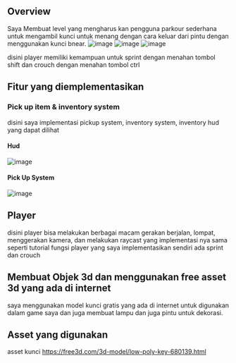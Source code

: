 ## Overview
Saya Membuat level yang mengharus kan pengguna parkour sederhana untuk mengambil kunci untuk menang dengan cara keluar dari pintu dengan menggunakan kunci bnear.
![image](https://github.com/user-attachments/assets/11d9f17c-a72f-48ad-bb17-2e1d77964fa5)
![image](https://github.com/user-attachments/assets/45c37848-9313-4d25-aaa3-3889799cddbf)
![image](https://github.com/user-attachments/assets/b4e1723e-266a-447f-8188-2faae3316f45)


disini player memiliki kemampuan untuk sprint dengan menahan tombol shift dan crouch dengan menahan tombol ctrl


## Fitur yang diemplementasikan

### Pick up item & inventory system
disini saya implementasi pickup system, inventory system, inventory hud yang dapat dilihat
#### Hud
![image](https://github.com/user-attachments/assets/36076300-74a2-4443-b3aa-edbff86bb603)

#### Pick Up System
![image](https://github.com/user-attachments/assets/45c37848-9313-4d25-aaa3-3889799cddbf)

## Player
disini player bisa melakukan berbagai macam gerakan berjalan, lompat, menggerakan kamera, dan melakukan raycast yang implementasi nya sama seperti tutorial
fungsi player yang saya implementasikan sendiri ada sprint dan crouch

## Membuat Objek 3d dan menggunakan free asset 3d yang ada di internet
saya menggunakan model kunci gratis yang ada di internet untuk digunakan dalam game saya dan juga membuat lampu dan juga pintu untuk dekorasi.

## Asset yang digunakan
asset kunci https://free3d.com/3d-model/low-poly-key-680139.html
